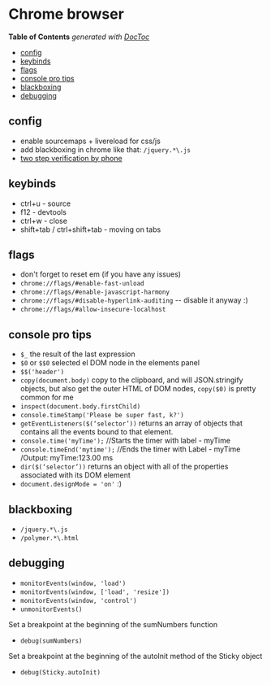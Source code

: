 # Chrome browser

<!-- START doctoc generated TOC please keep comment here to allow auto update -->
<!-- DON'T EDIT THIS SECTION, INSTEAD RE-RUN doctoc TO UPDATE -->
**Table of Contents**  *generated with [DocToc](https://github.com/thlorenz/doctoc)*

- [config](#config)
- [keybinds](#keybinds)
- [flags](#flags)
- [console pro tips](#console-pro-tips)
- [blackboxing](#blackboxing)
- [debugging](#debugging)

<!-- END doctoc generated TOC please keep comment here to allow auto update -->

## config

- enable sourcemaps + livereload for css/js
- add blackboxing in chrome like that: `/jquery.*\.js`
- [two step verification by phone](https://www.google.com/intl/ru/landing/2step/)

## keybinds

- ctrl+u - source
- f12 - devtools
- ctrl+w - close
- shift+tab / ctrl+shift+tab - moving on tabs

## flags

- don't forget to reset em (if you have any issues)
- `chrome://flags/#enable-fast-unload`
- `chrome://flags/#enable-javascript-harmony`
- `chrome://flags/#disable-hyperlink-auditing` -- disable it anyway :)
- `chrome://flags/#allow-insecure-localhost`

## console pro tips

- `$_` the result of the last expression
- `$0` or `$$0` selected el DOM node in the elements panel
- `$$('header')`
- `copy(document.body)` copy to the clipboard, and will JSON.stringify objects, but also get the outer HTML of DOM nodes, `copy($0)` is pretty common for me
- `inspect(document.body.firstChild)`
- `console.timeStamp('Please be super fast, k?')`
- `getEventListeners($(‘selector’))` returns an array of objects that contains all the events bound to that element. 
- `console.time('myTime');` //Starts the timer with label - myTime
- `console.timeEnd('mytime');` //Ends the timer with Label - myTime /Output: myTime:123.00 ms
- `dir($(‘selector’))` returns an object with all of the properties associated with its DOM element
- `document.designMode = 'on'` :)

## blackboxing

- `/jquery.*\.js`
- `/polymer.*\.html`

## debugging

- `monitorEvents(window, 'load')`
- `monitorEvents(window, ['load', 'resize'])`
- `monitorEvents(window, 'control')`
- `unmonitorEvents()`

Set a breakpoint at the beginning of the sumNumbers function

- `debug(sumNumbers)`

Set a breakpoint at the beginning of the autoInit method of the Sticky object

- `debug(Sticky.autoInit)`

